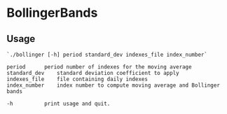 # BollingerBands

## Usage


    `./bollinger [-h] period standard_dev indexes_file index_number`

    period		period number of indexes for the moving average
    standard_dev	standard deviation coefficient to apply
    indexes_file	file containing daily indexes
    index_number	index number to compute moving average and Bollinger bands

    -h			print usage and quit.
